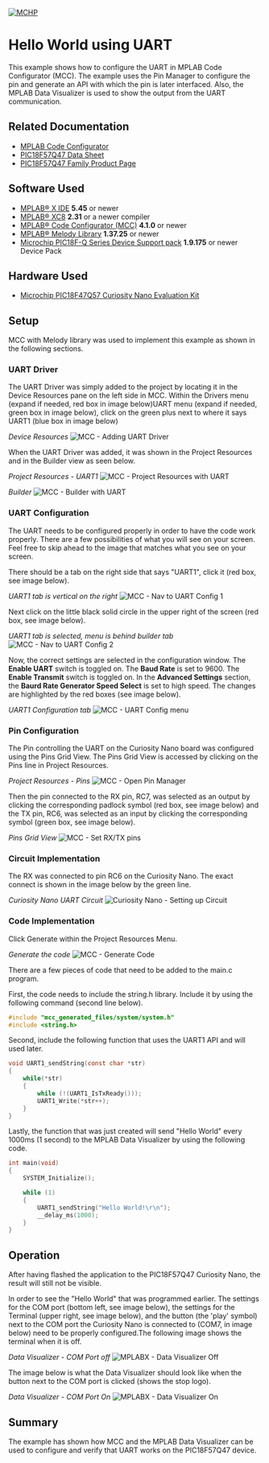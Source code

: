 <!-- Please do not change this logo with link -->
[![MCHP](images/microchip.png)](https://www.microchip.com)

# Hello World using UART

This example shows how to configure the UART in MPLAB Code Configurator (MCC). The example uses the Pin Manager to configure the pin and generate an API with which the pin is later interfaced. Also, the MPLAB Data Visualizer is used to show the output from the UART communication.

## Related Documentation

- [MPLAB Code Configurator](https://www.microchip.com/en-us/development-tools-tools-and-software/embedded-software-center/mplab-code-configurator)
- [PIC18F57Q47 Data Sheet](https://ww1.microchip.com/downloads/en/DeviceDoc/PIC18F27-47-57Q43-Data-Sheet-DS40002147E.pdf)
- [PIC18F57Q47 Family Product Page](https://www.microchip.com/wwwproducts/en/PIC18F57Q43)

## Software Used

- [MPLAB® X IDE](http://www.microchip.com/mplab/mplab-x-ide) **5.45** or newer
- [MPLAB® XC8](http://www.microchip.com/mplab/compilers) **2.31** or a newer compiler 
- [MPLAB® Code Configurator (MCC)](https://www.microchip.com/mplab/mplab-code-configurator) **4.1.0** or newer 
- [MPLAB® Melody Library](https://www.microchip.com/en-us/development-tools-tools-and-software/embedded-software-center/mplab-code-configurator) **1.37.25** or newer
- [Microchip PIC18F-Q Series Device Support pack](https://packs.download.microchip.com/) **1.9.175** or newer Device Pack

## Hardware Used
- [Microchip PIC18F47Q57 Curiosity Nano Evaluation Kit](https://www.microchip.com/Developmenttools/ProductDetails/DM164150)

## Setup
MCC with Melody library was used to implement this example as shown in the following sections.

### UART Driver
The UART Driver was simply added to the project by locating it in the Device Resources pane on the left side in MCC. Within the Drivers menu (expand if needed, red box in image below)UART menu (expand if needed, green box in image below), click on the green plus next to where it says UART1 (blue box in image below)

*Device Resources*
![MCC - Adding UART Driver](images/MCC_add_uart_driver.png)


When the UART Driver was added, it was shown in the Project Resources and in the Builder view as seen below.

*Project Resources - UART1*
![MCC - Project Resources with UART](images/MCC_project_resources_uart_added.png)

*Builder*
![MCC - Builder with UART](images/MCC_builder_uart_added.png)


### UART Configuration
The UART needs to be configured properly in order to have the code work properly.  There are a few possibilities of what you will see on your screen.  Feel free to skip ahead to the image that matches what you see on your screen.

There should be a tab on the right side that says "UART1", click it (red box, see image below).

*UART1 tab is vertical on the right*
![MCC - Nav to UART Config 1](images/MCC_nav_to_uart_config_1.png)


Next click on the little black solid circle in the upper right of the screen (red box, see image below).

*UART1 tab is selected, menu is behind builder tab*
![MCC - Nav to UART Config 2](images/MCC_nav_to_uart_config_2.png)


Now, the correct settings are selected in the configuration window.  The **Enable UART** switch is toggled on.  The **Baud Rate** is set to 9600.  The **Enable Transmit** switch is toggled on.  In the **Advanced Settings** section, the **Baurd Rate Generator Speed Select** is set to high speed.  The changes are highlighted by the red boxes (see image below).

*UART1 Configuration tab*
![MCC - UART Config menu](images/MCC_uart_config_menu.png)


### Pin Configuration
The Pin controlling the UART on the Curiosity Nano board was configured using the Pins Grid View.  The Pins Grid View is accessed by clicking on the Pins line in Project Resources.

*Project Resources - Pins*
![MCC - Open Pin Manager](images/MCC_project_resources_pins.png)


Then the pin connected to the RX pin, RC7, was selected as an output by clicking the corresponding padlock symbol (red box, see image below) and the TX pin, RC6, was selected as an input by clicking the corresponding symbol (green box, see image below).

*Pins Grid View*
![MCC - Set RX/TX pins](images/MCC_pins_grid_view.png)


### Circuit Implementation
The RX was connected to pin RC6 on the Curiosity Nano.  The exact connect is shown in the image below by the green line.

*Curiosity Nano UART Circuit*
![Curiosity Nano - Setting up Circuit](images/Curiosity_Nano_circuit.png)


### Code Implementation
Click Generate within the Project Resources Menu.

*Generate the code*
![MCC - Generate Code](images/MCC_generate_code.png)

There are a few pieces of code that need to be added to the main.c program. 

First, the code needs to include the string.h library. Include it by using the following command (second line below).
```c
#include "mcc_generated_files/system/system.h"
#include <string.h>
```
Second, include the following function that uses the UART1 API and will used later.

```c
void UART1_sendString(const char *str)
{
    while(*str)
    {
        while (!(UART1_IsTxReady()));
        UART1_Write(*str++);
    }
}
```
Lastly, the function that was just created will send "Hello World" every 1000ms (1 second) to the MPLAB Data Visualizer by using the following code.  

```c
int main(void)
{
    SYSTEM_Initialize();

    while (1)
    {
        UART1_sendString("Hello World!\r\n");
        __delay_ms(1000);
    }
}
```

## Operation

After having flashed the application to the PIC18F57Q47 Curiosity Nano, the result will still not be visible.

In order to see the "Hello World" that was programmed earlier. The settings for the COM port (bottom left, see image below), the settings for the Terminal (upper right, see image below), and the button (the 'play' symbol) next to the COM port the Curiosity Nano is connected to (COM7, in image below) need to be properly configured.The following image shows the terminal when it is off.

*Data Visualizer - COM Port off*
![MPLABX - Data Visualizer Off](images/MPLAB_Data_Visualizer.png)

The image below is what the Data Visualizer should look like when the button next to the COM port is clicked (shows the stop logo).

*Data Visualizer - COM Port On*
![MPLABX - Data Visualizer On](images/MPLAB_Data_Visualizer_on.png)

## Summary

The example has shown how MCC and the MPLAB Data Visualizer can be used to configure and verify that UART works on the PIC18F57Q47 device.
